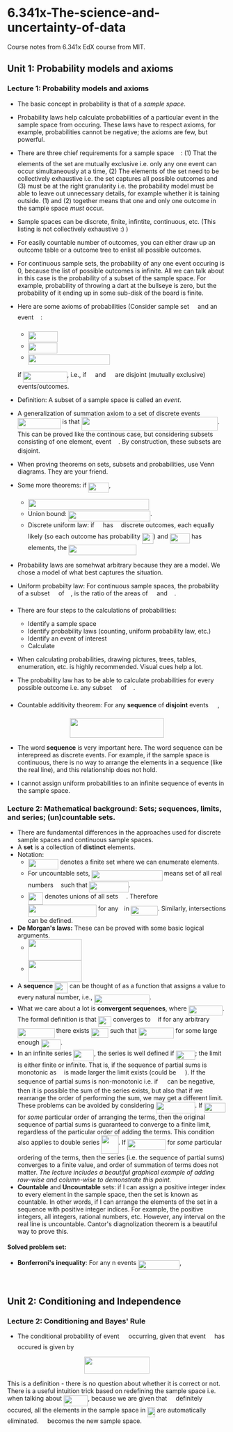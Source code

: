 
# 6.341x-The-science-and-uncertainty-of-data
Course notes from 6.341x EdX course from MIT. 

## Unit 1: Probability models and axioms

### Lecture 1: Probability models and axioms

* The basic concept in probability is that of a *sample space*.

* Probability laws help calculate probabilities of a particular event in the sample space from occuring. These laws have to respect axioms, for example, probabilities cannot be negative; the axioms are few, but powerful.
* There are three chief requirements for a sample space <img src="/tex/9432d83304c1eb0dcb05f092d30a767f.svg?invert_in_darkmode&sanitize=true" align=middle width=11.87217899999999pt height=22.465723500000017pt/>: (1) That the elements of the set are mutually exclusive i.e. only any one event can occur simultaneously at a time, (2) The elements of the set need to be collectively exhaustive i.e. the set captures all possible outcomes and (3) must be at the right granularity i.e.  the probability model must be able to leave out unnecessary details, for example whether it is taining outside. (1) and (2) together means that one and only one outcome in the sample space *must* occur. 
* Sample spaces can be discrete, finite, infintite, continuous, etc. (This listing is not collectively exhaustive :) )
* For easily countable number of outcomes, you can either draw up an outcome table or a outcome tree to enlist all possible outcomes.
* For continuous sample sets, the probability of any one event occuring is 0, because the list of possible outcomes is infinite. All we can talk about in this case is the probability of a subset of the sample space. For example, probability of throwing a dart at the bullseye is zero, but the probability of it ending up in some sub-disk of the board is finite.
* Here are some axioms of probabilities (Consider sample set <img src="/tex/9432d83304c1eb0dcb05f092d30a767f.svg?invert_in_darkmode&sanitize=true" align=middle width=11.87217899999999pt height=22.465723500000017pt/> and an event <img src="/tex/53d147e7f3fe6e47ee05b88b166bd3f6.svg?invert_in_darkmode&sanitize=true" align=middle width=12.32879834999999pt height=22.465723500000017pt/>:
  - <img src="/tex/07e065a61d38e003fdb98d49d824c6f3.svg?invert_in_darkmode&sanitize=true" align=middle width=68.17337999999998pt height=24.65753399999998pt/>
  - <img src="/tex/501880e6d3131b2e2786d6691f6d6406.svg?invert_in_darkmode&sanitize=true" align=middle width=67.71676064999998pt height=24.65753399999998pt/>
  - <img src="/tex/5faf238573fb3fcb6b5ac80caa701f05.svg?invert_in_darkmode&sanitize=true" align=middle width=188.64114884999998pt height=24.65753399999998pt/>  
  if <img src="/tex/77862dde40851307c41617fcc1392e82.svg?invert_in_darkmode&sanitize=true" align=middle width=101.30681549999998pt height=24.65753399999998pt/>, i.e., if <img src="/tex/53d147e7f3fe6e47ee05b88b166bd3f6.svg?invert_in_darkmode&sanitize=true" align=middle width=12.32879834999999pt height=22.465723500000017pt/> and <img src="/tex/61e84f854bc6258d4108d08d4c4a0852.svg?invert_in_darkmode&sanitize=true" align=middle width=13.29340979999999pt height=22.465723500000017pt/> are disjoint (mutually exclusive) events/outcomes. 
* Definition: A subset of a sample space is called an *event*. 
* A generalization of summation axiom to a set of discrete events <img src="/tex/d4f8272eb11869fed8530d24ab3b9c6c.svg?invert_in_darkmode&sanitize=true" align=middle width=98.86803629999997pt height=24.65753399999998pt/> is that <img src="/tex/bba7410c8963563c44ff8c2d8c5e82c4.svg?invert_in_darkmode&sanitize=true" align=middle width=313.74970605pt height=31.75825949999999pt/>. This can be proved like the continous case, but considering subsets consisting of one element, event <img src="/tex/4fa3ac8fe93c68be3fe7ab53bdeb2efa.svg?invert_in_darkmode&sanitize=true" align=middle width=12.35637809999999pt height=14.15524440000002pt/>. By construction, these subsets are disjoint. 
* When proving theorems on sets, subsets and probabilities, use Venn diagrams. They are your friend. 
* Some more theorems: if <img src="/tex/2c847daba8344c93c2058ff8ae05ce44.svg?invert_in_darkmode&sanitize=true" align=middle width=47.539839599999986pt height=22.465723500000017pt/>,
  - <img src="/tex/72621880dbe90dfe4c16f8c98950ad1b.svg?invert_in_darkmode&sanitize=true" align=middle width=278.32698135pt height=24.65753399999998pt/>
  - Union bound: <img src="/tex/8a976522751d4188b6a0f8111cc8ee45.svg?invert_in_darkmode&sanitize=true" align=middle width=188.64114884999998pt height=24.65753399999998pt/>. 
  - Discrete uniform law: if <img src="/tex/9432d83304c1eb0dcb05f092d30a767f.svg?invert_in_darkmode&sanitize=true" align=middle width=11.87217899999999pt height=22.465723500000017pt/> has <img src="/tex/55a049b8f161ae7cfeb0197d75aff967.svg?invert_in_darkmode&sanitize=true" align=middle width=9.86687624999999pt height=14.15524440000002pt/> discrete outcomes, each equally likely (so each outcome has probability <img src="/tex/2d77e685bfa7e0c249fa2e10b3d67677.svg?invert_in_darkmode&sanitize=true" align=middle width=26.30529494999999pt height=24.65753399999998pt/>) and <img src="/tex/1231297529d2008532e3699fbea6a612.svg?invert_in_darkmode&sanitize=true" align=middle width=46.11860879999999pt height=22.465723500000017pt/> has <img src="/tex/63bb9849783d01d91403bc9a5fea12a2.svg?invert_in_darkmode&sanitize=true" align=middle width=9.075367949999992pt height=22.831056599999986pt/> elements, the <img src="/tex/f67cb514dc3c1ab95b3c8ee6fec9ef42.svg?invert_in_darkmode&sanitize=true" align=middle width=156.28588799999997pt height=24.65753399999998pt/> 
* Probability laws are somehwat arbitrary because they are a model. We chose a model of what best captures the situation. 
* Uniform probabilty law: For continuous sample spaces, the probability of a subset <img src="/tex/53d147e7f3fe6e47ee05b88b166bd3f6.svg?invert_in_darkmode&sanitize=true" align=middle width=12.32879834999999pt height=22.465723500000017pt/> of <img src="/tex/ae4fb5973f393577570881fc24fc2054.svg?invert_in_darkmode&sanitize=true" align=middle width=10.82192594999999pt height=14.15524440000002pt/>, is the ratio of the areas of <img src="/tex/53d147e7f3fe6e47ee05b88b166bd3f6.svg?invert_in_darkmode&sanitize=true" align=middle width=12.32879834999999pt height=22.465723500000017pt/> and <img src="/tex/9432d83304c1eb0dcb05f092d30a767f.svg?invert_in_darkmode&sanitize=true" align=middle width=11.87217899999999pt height=22.465723500000017pt/>. 
* There are four steps to the calculations of probabilities:
  - Identify a sample space
  - Identify probability laws (counting, uniform probability law, etc.)
  - Identify an event of interest
  - Calculate
* When calculating probabilities, drawing pictures, trees, tables, enumeration, etc. is highly recommended. Visual cues help a lot. 
* The probability law has to be able to calculate probabilities for every possible outcome i.e. any subset <img src="/tex/53d147e7f3fe6e47ee05b88b166bd3f6.svg?invert_in_darkmode&sanitize=true" align=middle width=12.32879834999999pt height=22.465723500000017pt/> of <img src="/tex/9432d83304c1eb0dcb05f092d30a767f.svg?invert_in_darkmode&sanitize=true" align=middle width=11.87217899999999pt height=22.465723500000017pt/>. 
* Countable additivity theorem: For any **sequence** of **disjoint** events <img src="/tex/4ebf880807deff5796460f39aea46f80.svg?invert_in_darkmode&sanitize=true" align=middle width=16.97969789999999pt height=22.465723500000017pt/>,
<p align="center"><img src="/tex/c758d4bd323d82d6823e672d4cbc4441.svg?invert_in_darkmode&sanitize=true" align=middle width=215.47227075pt height=44.89738935pt/></p>

* The word **sequence** is very important here. The word sequence can be interepreed as discrete events. For example, if the sample space is continuous, there is no way to arrange the elements in a sequence (like the real line), and this relationship does not hold. 

* I cannot assign uniform probabilities to an infinite sequence of events in the sample space. 
### Lecture 2:  Mathematical background: Sets; sequences, limits, and series; (un)countable sets. 

* There are fundamental differences in the approaches used for discrete sample spaces and continuous sample spaces. 
* A **set** is a collection of **distinct** elements.
* Notation: 
	- <img src="/tex/006815bff82e83f8895bbf264a74359b.svg?invert_in_darkmode&sanitize=true" align=middle width=69.76978634999999pt height=24.65753399999998pt/> denotes a finite set where we can enumerate elements.
	- For uncountable sets, <img src="/tex/bed67e8cfd474679e6e010358dcabc3e.svg?invert_in_darkmode&sanitize=true" align=middle width=162.25997699999996pt height=24.65753399999998pt/> means set of all real numbers <img src="/tex/332cc365a4987aacce0ead01b8bdcc0b.svg?invert_in_darkmode&sanitize=true" align=middle width=9.39498779999999pt height=14.15524440000002pt/> such that <img src="/tex/09362003fa26d1584a9d937d8e8ac3f2.svg?invert_in_darkmode&sanitize=true" align=middle width=90.76483184999998pt height=24.65753399999998pt/>.  
	- <img src="/tex/d02ce3c1d134d89f9fbacecb0e6510d7.svg?invert_in_darkmode&sanitize=true" align=middle width=34.64427944999999pt height=27.945406500000008pt/> denotes unions of all sets <img src="/tex/d28140eda2d12e24b434e011b930fa23.svg?invert_in_darkmode&sanitize=true" align=middle width=14.730823799999989pt height=22.465723500000017pt/>. Therefore <img src="/tex/a7fa244a4703282b9d672422405ac648.svg?invert_in_darkmode&sanitize=true" align=middle width=157.57081065pt height=27.945406500000008pt/> for any <img src="/tex/77a3b857d53fb44e33b53e4c8b68351a.svg?invert_in_darkmode&sanitize=true" align=middle width=5.663225699999989pt height=21.68300969999999pt/> in <img src="/tex/afcd3bbc6574c9e752c745e06c78a7bd.svg?invert_in_darkmode&sanitize=true" align=middle width=61.921617449999985pt height=21.18721440000001pt/>. Similarly, intersections can be defined. 
* **De Morgan's laws:** These can be proved with some basic logical arguments. 
	- <img src="/tex/37c54b272202e57cc4d56416538d97a9.svg?invert_in_darkmode&sanitize=true" align=middle width=122.92567815pt height=49.452479999999966pt/>
	- <img src="/tex/6dab6410c89b0a67738b87cbe00b15db.svg?invert_in_darkmode&sanitize=true" align=middle width=122.92567815pt height=49.452479999999966pt/>
* A **sequence** <img src="/tex/36ad1a496eb8921c20e7913c21aa5163.svg?invert_in_darkmode&sanitize=true" align=middle width=30.60037034999999pt height=24.65753399999998pt/> can be thought of as a function that assigns a value to every natural number, i.e., <img src="/tex/403e3631f424910af2d5f857d96b89ae.svg?invert_in_darkmode&sanitize=true" align=middle width=127.70693759999997pt height=22.831056599999986pt/>. 
* What we care about a lot is **convergent sequences**, where <img src="/tex/f8453257b855d83af2e6db0d150746b2.svg?invert_in_darkmode&sanitize=true" align=middle width=78.36939164999998pt height=22.831056599999986pt/>. The formal definition is that <img src="/tex/36ad1a496eb8921c20e7913c21aa5163.svg?invert_in_darkmode&sanitize=true" align=middle width=30.60037034999999pt height=24.65753399999998pt/> converges to <img src="/tex/44bc9d542a92714cac84e01cbbb7fd61.svg?invert_in_darkmode&sanitize=true" align=middle width=8.68915409999999pt height=14.15524440000002pt/> if for any arbitrary <img src="/tex/0fbebe3eb9dc83da654f2238b9c64bba.svg?invert_in_darkmode&sanitize=true" align=middle width=84.73704689999998pt height=22.648391699999998pt/> there exists <img src="/tex/45f9100e0ff13dca38ac2dff5558302d.svg?invert_in_darkmode&sanitize=true" align=middle width=39.796630499999985pt height=21.68300969999999pt/> such that <img src="/tex/958be5d76097cd4d9f7f0ef22a08efcc.svg?invert_in_darkmode&sanitize=true" align=middle width=81.65787794999999pt height=24.65753399999998pt/> for some large enough <img src="/tex/d42784a96b61ae1e2df2286d5398731e.svg?invert_in_darkmode&sanitize=true" align=middle width=45.00100274999999pt height=22.648391699999998pt/>. 
* In an infinite series <img src="/tex/be823c7553bd4c20aa5c610645f63a38.svg?invert_in_darkmode&sanitize=true" align=middle width=47.35834124999998pt height=26.438629799999987pt/>, the series is well defined if <img src="/tex/dfd725ea348f461d3ff2f6866df2b262.svg?invert_in_darkmode&sanitize=true" align=middle width=44.298790799999985pt height=21.18721440000001pt/>; the limit is either finite or infinite. That is, if the sequence of partial sums is monotonic as <img src="/tex/55a049b8f161ae7cfeb0197d75aff967.svg?invert_in_darkmode&sanitize=true" align=middle width=9.86687624999999pt height=14.15524440000002pt/> is made larger the limit exists (could be <img src="/tex/f7a0f24dc1f54ce82fecccbbf48fca93.svg?invert_in_darkmode&sanitize=true" align=middle width=16.43840384999999pt height=14.15524440000002pt/>). If the sequence of partial sums is non-monotonic i.e. if <img src="/tex/65ed4b231dcf18a70bae40e50d48c9c0.svg?invert_in_darkmode&sanitize=true" align=middle width=13.340053649999989pt height=14.15524440000002pt/> can be negative, then it is possible the sum of the series exists, but also that if we rearrange the order of performing the sum, we may get a different limit. These problems can be avoided by considering <img src="/tex/62ab0384abd57c355224825951c3c5b9.svg?invert_in_darkmode&sanitize=true" align=middle width=90.25769939999998pt height=26.438629799999987pt/>. If <img src="/tex/4b04486d4b5a5b4cb33541994f57d070.svg?invert_in_darkmode&sanitize=true" align=middle width=49.38341594999999pt height=22.465723500000017pt/> for *some* particular order of arranging the terms, then the original sequence of partial sums is guaranteed to converge to a finite limit, regardless of the particular order of adding the terms. This condition also applies to double series <img src="/tex/4dadc1df8231385af29c15d82772ce78.svg?invert_in_darkmode&sanitize=true" align=middle width=39.53587274999999pt height=41.14169729999998pt/>. If <img src="/tex/0336986b52959e4fe7ace53585cda2b2.svg?invert_in_darkmode&sanitize=true" align=middle width=87.84622769999999pt height=24.657735299999988pt/> for *some* particular ordering of the terms, then the series (i.e. the sequence of partial sums) converges to a finite value, and order of summation of terms does not matter. *The lecture includes a beautiful graphical example of adding row-wise and column-wise to demonstrate this point.*
* **Countable** and **Uncountable** sets: if I can assign a positive integer index to every element in the sample space, then the set is known as countable. In other words, if I can arrange the elements of the set in a sequence with positive integer indices. For example, the positive integers, all integers, rational numbers, etc. However, any interval on the real line is uncountable.  Cantor's diagnolization theorem is a beautiful way to prove this. 
#### Solved problem set:
* **Bonferroni's inequality**: For any n  events <img src="/tex/5db73d66f12e84b7f9105103647f5d7a.svg?invert_in_darkmode&sanitize=true" align=middle width=95.47765919999999pt height=22.465723500000017pt/>,
<p align="center"><img src="/tex/fdff84c2c65271c18b9d13f2118e198b.svg?invert_in_darkmode&sanitize=true" align=middle width=453.2411202pt height=16.438356pt/></p>

## Unit 2: Conditioning and Independence

### Lecture 2: Conditioning and Bayes' Rule

* The conditional probability of event <img src="/tex/61e84f854bc6258d4108d08d4c4a0852.svg?invert_in_darkmode&sanitize=true" align=middle width=13.29340979999999pt height=22.465723500000017pt/> occurring, given that event <img src="/tex/53d147e7f3fe6e47ee05b88b166bd3f6.svg?invert_in_darkmode&sanitize=true" align=middle width=12.32879834999999pt height=22.465723500000017pt/> has occured is given by
<p align="center"><img src="/tex/21ba5e4ec85dea6fa8c99bca9f8db79b.svg?invert_in_darkmode&sanitize=true" align=middle width=149.3810373pt height=38.83491479999999pt/></p>
This is a definition - there is no question about whether it is correct or not. There is a useful intuition trick based on redefining the sample space i.e. when talking about <img src="/tex/1ceb3fd3136db4057fd1cba997584532.svg?invert_in_darkmode&sanitize=true" align=middle width=55.89616724999999pt height=24.65753399999998pt/>, because we are given that <img src="/tex/53d147e7f3fe6e47ee05b88b166bd3f6.svg?invert_in_darkmode&sanitize=true" align=middle width=12.32879834999999pt height=22.465723500000017pt/> definitely occured, all the elements in the sample space in <img src="/tex/9cc7485c6391f404907fe00e88d70a26.svg?invert_in_darkmode&sanitize=true" align=middle width=18.203450099999987pt height=22.465723500000017pt/> are automatically eliminated. <img src="/tex/53d147e7f3fe6e47ee05b88b166bd3f6.svg?invert_in_darkmode&sanitize=true" align=middle width=12.32879834999999pt height=22.465723500000017pt/> becomes the new sample space. 
